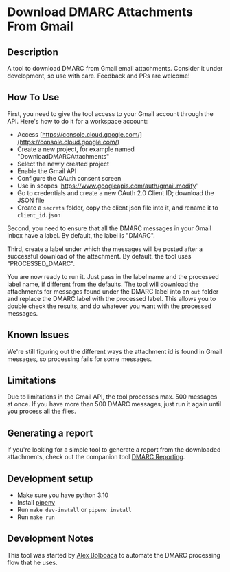 # Download DMARC Attachments From Gmail

## Description

A tool to download DMARC from Gmail email attachments. Consider it under development, so use with care. Feedback and PRs are welcome!

## How To Use

First, you need to give the tool access to your Gmail account through the API. Here's how to do it for a workspace account:

* Access [https://console.cloud.google.com/](https://console.cloud.google.com/)
* Create a new project, for example named "DownloadDMARCAttachments"
* Select the newly created project
* Enable the Gmail API
* Configure the OAuth consent screen
* Use in scopes 'https://www.googleapis.com/auth/gmail.modify'
* Go to credentials and create a new OAuth 2.0 Client ID; download the JSON file
* Create a `secrets` folder, copy the client json file into it, and rename it to `client_id.json`

Second, you need to ensure that all the DMARC messages in your Gmail inbox have a label. By default, the label is "DMARC".

Third, create a label under which the messages will be posted after a successful download of the attachment. By default, the tool uses "PROCESSED_DMARC".

You are now ready to run it. Just pass in the label name and the processed label name, if different from the defaults. The tool will download the attachments for messages found under the DMARC label into an `out` folder and replace the DMARC label with the processed label. This allows you to double check the results, and do whatever you want with the processed messages.

## Known Issues

We're still figuring out the different ways the attachment id is found in Gmail messages, so processing fails for some messages.

## Limitations

Due to limitations in the Gmail API, the tool processes max. 500 messages at once. If you have more than 500 DMARC messages, just run it again until you process all the files.

## Generating a report

If you're looking for a simple tool to generate a report from the downloaded attachments, check out the companion tool [DMARC Reporting](https://github.com/MozaicWorks/DMARCReporting).

## Development setup 

* Make sure you have python 3.10
* Install [pipenv](https://pipenv.pypa.io/en/latest/#install-pipenv-today)
* Run `make dev-install` or `pipenv install`
* Run `make run`

## Development Notes

This tool was started by [Alex Bolboaca](https://twitter.com/alexboly) to automate the DMARC processing flow that he uses.
